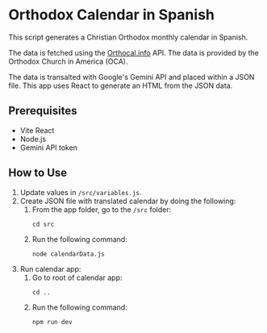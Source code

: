 # Orthodox Calendar in Spanish

This script generates a Christian Orthodox monthly calendar in Spanish.

The data is fetched using the [Orthocal.info](https://orthocal.info/api/) API. The data is provided by the Orthodox Church in America (OCA).

The data is transalted with Google's Gemini API and placed within a JSON file. This app uses React to generate an HTML from the JSON data.

## Prerequisites
- Vite React
- Node.js
- Gemini API token

## How to Use

1. Update values in `/src/variables.js`.
2. Create JSON file with translated calendar by doing the following:
   1. From the app folder, go to the `/src` folder:
      ```shell
      cd src
      ``` 
   2. Run the following command:
      ```shell
      node calendarData.js
      ```
3. Run calendar app:
   1. Go to root of calendar app: 
      ```shell
      cd ..
      ```
   2. Run the following command:
       ```shell
       npm run dev
       ```